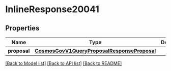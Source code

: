 # InlineResponse20041

## Properties
Name | Type | Description | Notes
------------ | ------------- | ------------- | -------------
**proposal** | [**CosmosGovV1QueryProposalResponseProposal**](CosmosGovV1QueryProposalResponseProposal.md) |  | [optional] 

[[Back to Model list]](../README.md#documentation-for-models) [[Back to API list]](../README.md#documentation-for-api-endpoints) [[Back to README]](../README.md)

